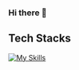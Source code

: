 ### Hi there 👋


## Tech Stacks
[![My Skills](https://skillicons.dev/icons?i=js,html,css,python,laravel,codeigniter,php,mysql,c,bootstrap,figma)](https://skillicons.dev)
<!--
**DiyArc-350/DiyArc-350** is a ✨ _special_ ✨ repository because its `README.md` (this file) appears on your GitHub profile.

Here are some ideas to get you started:

- 🔭 I’m currently working on ...
- 🌱 I’m currently learning ...
- 👯 I’m looking to collaborate on ...
- 🤔 I’m looking for help with ...
- 💬 Ask me about ...
- 📫 How to reach me: ...
- 😄 Pronouns: ...
- ⚡ Fun fact: ...
-->
